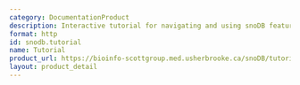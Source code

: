 ```yaml
---
category: DocumentationProduct
description: Interactive tutorial for navigating and using snoDB features
format: http
id: snodb.tutorial
name: Tutorial
product_url: https://bioinfo-scottgroup.med.usherbrooke.ca/snoDB/tutorial/
layout: product_detail
---
```


